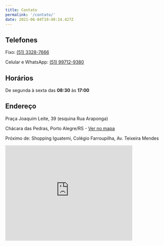 ```yaml
---
title: Contato
permalink: '/contato/'
date: 2021-06-04T19:49:24.427Z
---
```


## Telefones

Fixo: [(51) 3328-7666](tel:+555133287666)

Celular e WhatsApp: [(51) 99712-9380](https://wa.me/5551997129380)

## Horários

De segunda à sexta das **08:30** às **17:00**

## Endereço

Praça Joaquim Leite, 39 (esquina Rua Araponga)

Chácara das Pedras, Porto Alegre/RS - [Ver no mapa](https://goo.gl/maps/DrF3961F9MaEEa2F8)

Próximo de: Shopping Iguatemi, Colégio Farroupilha, Av. Teixeira Mendes

<iframe src="https://www.google.com/maps/embed?pb=!1m18!1m12!1m3!1d3454.166686490709!2d-51.168228849503166!3d-30.032075437572523!2m3!1f0!2f0!3f0!3m2!1i1024!2i768!4f13.1!3m3!1m2!1s0x951977910f583cd9%3A0xdc4197bf53b6efbd!2sPra%C3%A7a%20Joaquim%20Leite%2C%2039%20-%20Ch%C3%A1cara%20das%20Pedras%2C%20Porto%20Alegre%20-%20RS%2C%2091330-070!5e0!3m2!1sen!2sbr!4v1624558286872!5m2!1sen!2sbr" width="400" height="300" style="border:0;" allowfullscreen="" loading="lazy"></iframe>
